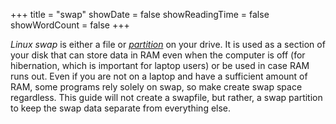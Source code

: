 +++
title = "swap"
showDate = false
showReadingTime = false
showWordCount = false
+++

_Linux swap_ is either a file or [_partition_](/arch-install-guide/glosssary/partition) on your drive. It is used as a section of your disk that can store data in RAM even when the computer is off (for hibernation, which is important for laptop users) or be used in case RAM runs out. Even if you are not on a laptop and have a sufficient amount of RAM, some programs rely solely on swap, so make create swap space regardless. This guide will not create a swapfile, but rather, a swap partition to keep the swap data separate from everything else. 